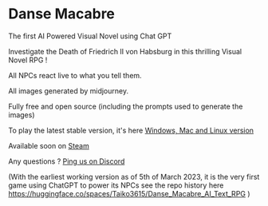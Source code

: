 # Danse Macabre
 The first AI Powered Visual Novel using Chat GPT

 Investigate the Death of Friedrich II von Habsburg in this thrilling Visual Novel RPG !

 All NPCs react live to what you tell them.

 All images generated by midjourney.

 Fully free and open source (including the prompts used to generate the images)

 To play the latest stable version, it's here [Windows, Mac and Linux version](https://slack-files.com/TBY01QKAN-F055ZGH4ERX-b906dfdde0)

 Available soon on [Steam](https://store.steampowered.com/app/2376080/)

 Any questions ? [Ping us on Discord](https://discord.gg/RGGHfbKXfA)

(With the earliest working version as of 5th of March 2023, it is the very first game using ChatGPT to power its NPCs see the repo history here https://huggingface.co/spaces/Taiko3615/Danse_Macabre_AI_Text_RPG )
